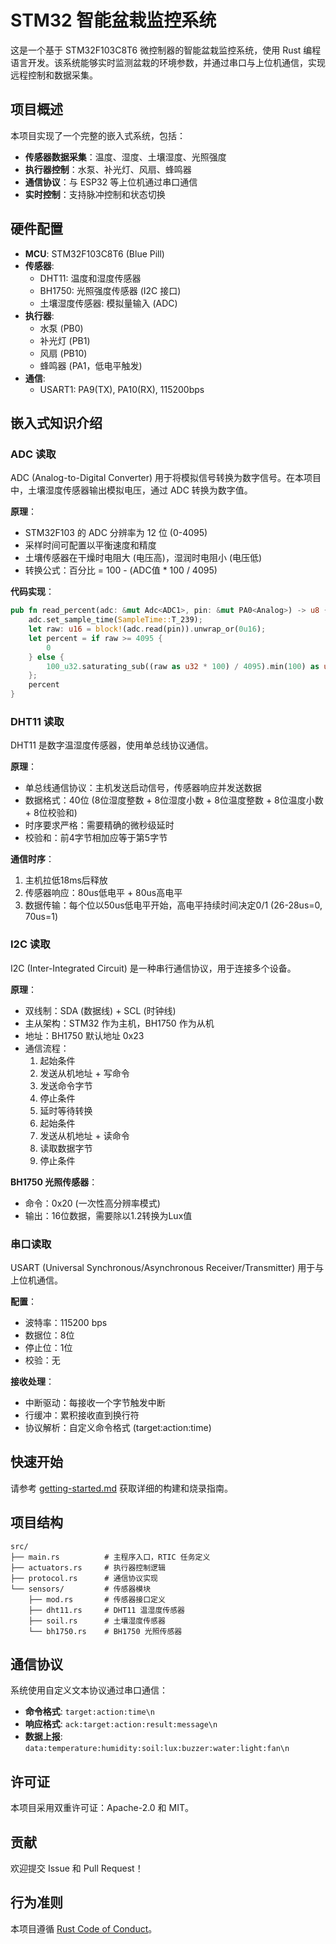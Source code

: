 # STM32 智能盆栽监控系统

这是一个基于 STM32F103C8T6 微控制器的智能盆栽监控系统，使用 Rust 编程语言开发。该系统能够实时监测盆栽的环境参数，并通过串口与上位机通信，实现远程控制和数据采集。

## 项目概述

本项目实现了一个完整的嵌入式系统，包括：

- **传感器数据采集**：温度、湿度、土壤湿度、光照强度
- **执行器控制**：水泵、补光灯、风扇、蜂鸣器
- **通信协议**：与 ESP32 等上位机通过串口通信
- **实时控制**：支持脉冲控制和状态切换

## 硬件配置

- **MCU**: STM32F103C8T6 (Blue Pill)
- **传感器**:
  - DHT11: 温度和湿度传感器
  - BH1750: 光照强度传感器 (I2C 接口)
  - 土壤湿度传感器: 模拟量输入 (ADC)
- **执行器**:
  - 水泵 (PB0)
  - 补光灯 (PB1)
  - 风扇 (PB10)
  - 蜂鸣器 (PA1，低电平触发)
- **通信**:
  - USART1: PA9(TX), PA10(RX), 115200bps

## 嵌入式知识介绍

### ADC 读取

ADC (Analog-to-Digital Converter) 用于将模拟信号转换为数字信号。在本项目中，土壤湿度传感器输出模拟电压，通过 ADC 转换为数字值。

**原理**：
- STM32F103 的 ADC 分辨率为 12 位 (0-4095)
- 采样时间可配置以平衡速度和精度
- 土壤传感器在干燥时电阻大 (电压高)，湿润时电阻小 (电压低)
- 转换公式：百分比 = 100 - (ADC值 * 100 / 4095)

**代码实现**：
```rust
pub fn read_percent(adc: &mut Adc<ADC1>, pin: &mut PA0<Analog>) -> u8 {
    adc.set_sample_time(SampleTime::T_239);
    let raw: u16 = block!(adc.read(pin)).unwrap_or(0u16);
    let percent = if raw >= 4095 {
        0
    } else {
        100_u32.saturating_sub((raw as u32 * 100) / 4095).min(100) as u8
    };
    percent
}
```

### DHT11 读取

DHT11 是数字温湿度传感器，使用单总线协议通信。

**原理**：
- 单总线通信协议：主机发送启动信号，传感器响应并发送数据
- 数据格式：40位 (8位湿度整数 + 8位湿度小数 + 8位温度整数 + 8位温度小数 + 8位校验和)
- 时序要求严格：需要精确的微秒级延时
- 校验和：前4字节相加应等于第5字节

**通信时序**：
1. 主机拉低18ms后释放
2. 传感器响应：80us低电平 + 80us高电平
3. 数据传输：每个位以50us低电平开始，高电平持续时间决定0/1 (26-28us=0, 70us=1)

### I2C 读取

I2C (Inter-Integrated Circuit) 是一种串行通信协议，用于连接多个设备。

**原理**：
- 双线制：SDA (数据线) + SCL (时钟线)
- 主从架构：STM32 作为主机，BH1750 作为从机
- 地址：BH1750 默认地址 0x23
- 通信流程：
  1. 起始条件
  2. 发送从机地址 + 写命令
  3. 发送命令字节
  4. 停止条件
  5. 延时等待转换
  6. 起始条件
  7. 发送从机地址 + 读命令
  8. 读取数据字节
  9. 停止条件

**BH1750 光照传感器**：
- 命令：0x20 (一次性高分辨率模式)
- 输出：16位数据，需要除以1.2转换为Lux值

### 串口读取

USART (Universal Synchronous/Asynchronous Receiver/Transmitter) 用于与上位机通信。

**配置**：
- 波特率：115200 bps
- 数据位：8位
- 停止位：1位
- 校验：无

**接收处理**：
- 中断驱动：每接收一个字节触发中断
- 行缓冲：累积接收直到换行符
- 协议解析：自定义命令格式 (target:action:time)

## 快速开始

请参考 [getting-started.md](getting-started.md) 获取详细的构建和烧录指南。

## 项目结构

```
src/
├── main.rs          # 主程序入口，RTIC 任务定义
├── actuators.rs     # 执行器控制逻辑
├── protocol.rs      # 通信协议实现
└── sensors/         # 传感器模块
    ├── mod.rs       # 传感器接口定义
    ├── dht11.rs     # DHT11 温湿度传感器
    ├── soil.rs      # 土壤湿度传感器
    └── bh1750.rs    # BH1750 光照传感器
```

## 通信协议

系统使用自定义文本协议通过串口通信：

- **命令格式**: `target:action:time\n`
- **响应格式**: `ack:target:action:result:message\n`
- **数据上报**: `data:temperature:humidity:soil:lux:buzzer:water:light:fan\n`

## 许可证

本项目采用双重许可证：Apache-2.0 和 MIT。

## 贡献

欢迎提交 Issue 和 Pull Request！

## 行为准则

本项目遵循 [Rust Code of Conduct](https://www.rust-lang.org/policies/code-of-conduct)。
